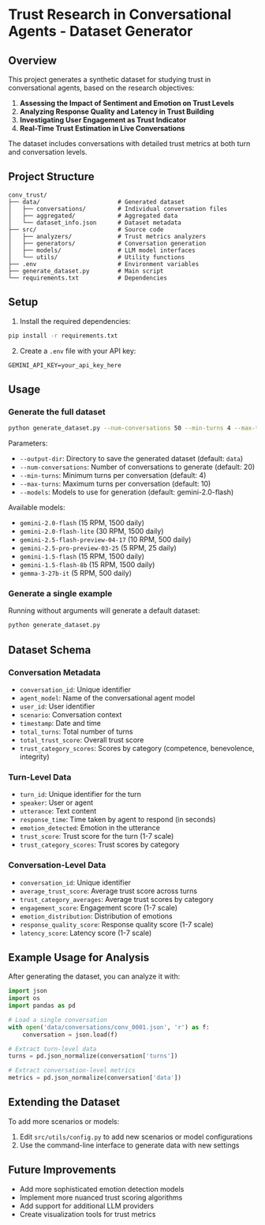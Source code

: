 # Trust Research in Conversational Agents - Dataset Generator

## Overview

This project generates a synthetic dataset for studying trust in conversational agents, based on the research objectives:

1. **Assessing the Impact of Sentiment and Emotion on Trust Levels**
2. **Analyzing Response Quality and Latency in Trust Building**
3. **Investigating User Engagement as Trust Indicator**
4. **Real-Time Trust Estimation in Live Conversations**

The dataset includes conversations with detailed trust metrics at both turn and conversation levels.

## Project Structure

```
conv_trust/
├── data/                      # Generated dataset
│   ├── conversations/         # Individual conversation files
│   ├── aggregated/            # Aggregated data
│   └── dataset_info.json      # Dataset metadata
├── src/                       # Source code
│   ├── analyzers/             # Trust metrics analyzers
│   ├── generators/            # Conversation generation
│   ├── models/                # LLM model interfaces
│   └── utils/                 # Utility functions
├── .env                       # Environment variables
├── generate_dataset.py        # Main script
└── requirements.txt           # Dependencies
```

## Setup

1. Install the required dependencies:

```bash
pip install -r requirements.txt
```

2. Create a `.env` file with your API key:

```
GEMINI_API_KEY=your_api_key_here
```

## Usage

### Generate the full dataset

```bash
python generate_dataset.py --num-conversations 50 --min-turns 4 --max-turns 10 --models gemini-2.0-flash gemini-1.5-flash
```

Parameters:
- `--output-dir`: Directory to save the generated dataset (default: `data`)
- `--num-conversations`: Number of conversations to generate (default: 20)
- `--min-turns`: Minimum turns per conversation (default: 4)
- `--max-turns`: Maximum turns per conversation (default: 10)
- `--models`: Models to use for generation (default: gemini-2.0-flash)

Available models:
- `gemini-2.0-flash` (15 RPM, 1500 daily)
- `gemini-2.0-flash-lite` (30 RPM, 1500 daily)
- `gemini-2.5-flash-preview-04-17` (10 RPM, 500 daily)
- `gemini-2.5-pro-preview-03-25` (5 RPM, 25 daily)
- `gemini-1.5-flash` (15 RPM, 1500 daily)
- `gemini-1.5-flash-8b` (15 RPM, 1500 daily)
- `gemma-3-27b-it` (5 RPM, 500 daily)

### Generate a single example

Running without arguments will generate a default dataset:

```bash
python generate_dataset.py
```

## Dataset Schema

### Conversation Metadata
- `conversation_id`: Unique identifier
- `agent_model`: Name of the conversational agent model
- `user_id`: User identifier
- `scenario`: Conversation context
- `timestamp`: Date and time
- `total_turns`: Total number of turns
- `total_trust_score`: Overall trust score
- `trust_category_scores`: Scores by category (competence, benevolence, integrity)

### Turn-Level Data
- `turn_id`: Unique identifier for the turn
- `speaker`: User or agent
- `utterance`: Text content
- `response_time`: Time taken by agent to respond (in seconds)
- `emotion_detected`: Emotion in the utterance
- `trust_score`: Trust score for the turn (1-7 scale)
- `trust_category_scores`: Trust scores by category

### Conversation-Level Data
- `conversation_id`: Unique identifier
- `average_trust_score`: Average trust score across turns
- `trust_category_averages`: Average trust scores by category
- `engagement_score`: Engagement score (1-7 scale)
- `emotion_distribution`: Distribution of emotions
- `response_quality_score`: Response quality score (1-7 scale)
- `latency_score`: Latency score (1-7 scale)

## Example Usage for Analysis

After generating the dataset, you can analyze it with:

```python
import json
import os
import pandas as pd

# Load a single conversation
with open('data/conversations/conv_0001.json', 'r') as f:
    conversation = json.load(f)

# Extract turn-level data
turns = pd.json_normalize(conversation['turns'])

# Extract conversation-level metrics
metrics = pd.json_normalize(conversation['data'])
```

## Extending the Dataset

To add more scenarios or models:
1. Edit `src/utils/config.py` to add new scenarios or model configurations
2. Use the command-line interface to generate data with new settings

## Future Improvements

- Add more sophisticated emotion detection models
- Implement more nuanced trust scoring algorithms
- Add support for additional LLM providers
- Create visualization tools for trust metrics
